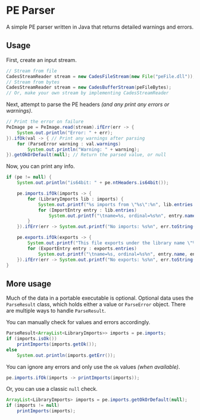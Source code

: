 # PE Parser

A simple PE parser written in Java that returns detailed warnings and errors.

## Usage

First, create an input stream.

```java
// Stream from file
CadesStreamReader stream = new CadesFileStream(new File("peFile.dll"));
// Stream from bytes
CadesStreamReader stream = new CadesBufferStream(peFileBytes);
// Or, make your own stream by implementing CadesStreamReader
```

Next, attempt to parse the PE headers _(and any print any errors or warnings)_.

```java
// Print the error on failure
PeImage pe = PeImage.read(stream).ifErr(err -> {
    System.out.println("Error: " + err);
}).ifOk(val -> { // Print any warnings after parsing
    for (ParseError warning : val.warnings)
        System.out.println("Warning: " + warning);
}).getOkOrDefault(null); // Return the parsed value, or null
```

Now, you can print any info.

```java
if (pe != null) {
    System.out.println("is64bit: " + pe.ntHeaders.is64bit());

    pe.imports.ifOk(imports -> {
        for (LibraryImports lib : imports) {
            System.out.printf("%s imports from \"%s\":%n", lib.entries.size(), lib.name);
            for (ImportEntry entry : lib.entries)
                System.out.printf("\tname=%s, ordinal=%s%n", entry.name, entry.ordinal);
        }
    }).ifErr(err -> System.out.printf("No imports: %s%n", err.toString()));

    pe.exports.ifOk(exports -> {
        System.out.printf("This file exports under the library name \"%s\"%n", exports.name);
        for (ExportEntry entry : exports.entries)
            System.out.printf("\tname=%s, ordinal=%s%n", entry.name, entry.ordinal);
    }).ifErr(err -> System.out.printf("No exports: %s%n", err.toString()));
}
```

## More usage

Much of the data in a portable executable is optional.
Optional data uses the `ParseResult` class,
which holds either a value or `ParseError` object.
There are multiple ways to handle `ParseResult`.

You can manually check for values and errors accordingly.

```java
ParseResult<ArrayList<LibraryImports>> imports = pe.imports;
if (imports.isOk())
    printImports(imports.getOk());
else
    System.out.println(imports.getErr());
```

You can ignore any errors and only use the `ok` values _(when available)_.

```java
pe.imports.ifOk(imports -> printImports(imports));
```

Or, you can use a classic `null` check.

```java
ArrayList<LibraryImports> imports = pe.imports.getOkOrDefault(null);
if (imports != null)
    printImports(imports);
```
